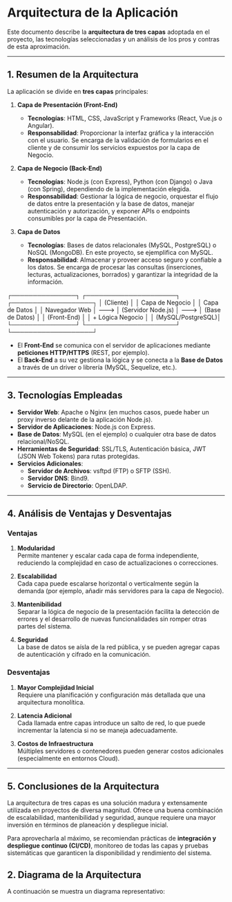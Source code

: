 # Arquitectura de la Aplicación

Este documento describe la **arquitectura de tres capas** adoptada en el proyecto, las tecnologías seleccionadas y un análisis de los pros y contras de esta aproximación.

---

## 1. Resumen de la Arquitectura

La aplicación se divide en **tres capas** principales:

1. **Capa de Presentación (Front-End)**
   - **Tecnologías**: HTML, CSS, JavaScript y Frameworks (React, Vue.js o Angular).
   - **Responsabilidad**: Proporcionar la interfaz gráfica y la interacción con el usuario. Se encarga de la validación de formularios en el cliente y de consumir los servicios expuestos por la capa de Negocio.

2. **Capa de Negocio (Back-End)**
   - **Tecnologías**: Node.js (con Express), Python (con Django) o Java (con Spring), dependiendo de la implementación elegida.
   - **Responsabilidad**: Gestionar la lógica de negocio, orquestar el flujo de datos entre la presentación y la base de datos, manejar autenticación y autorización, y exponer APIs o endpoints consumibles por la capa de Presentación.

3. **Capa de Datos**
   - **Tecnologías**: Bases de datos relacionales (MySQL, PostgreSQL) o NoSQL (MongoDB). En este proyecto, se ejemplifica con MySQL.
   - **Responsabilidad**: Almacenar y proveer acceso seguro y confiable a los datos. Se encarga de procesar las consultas (inserciones, lecturas, actualizaciones, borrados) y garantizar la integridad de la información.

┌───────────────┐ ┌─────────────────────┐ ┌───────────────────┐ │ (Cliente) │ │ Capa de Negocio │ │ Capa de Datos │ │ Navegador Web │ ---> │ (Servidor Node.js) │ ---> │ (Base de Datos) │ │ (Front-End) │ │ + Lógica Negocio │ │ (MySQL/PostgreSQL)│ └───────────────┘ └─────────────────────┘ └───────────────────┘

- El **Front-End** se comunica con el servidor de aplicaciones mediante **peticiones HTTP/HTTPS** (REST, por ejemplo).
- El **Back-End** a su vez gestiona la lógica y se conecta a la **Base de Datos** a través de un driver o librería (MySQL, Sequelize, etc.).

---

## 3. Tecnologías Empleadas

- **Servidor Web**: Apache o Nginx (en muchos casos, puede haber un proxy inverso delante de la aplicación Node.js).  
- **Servidor de Aplicaciones**: Node.js con Express.  
- **Base de Datos**: MySQL (en el ejemplo) o cualquier otra base de datos relacional/NoSQL.  
- **Herramientas de Seguridad**: SSL/TLS, Autenticación básica, JWT (JSON Web Tokens) para rutas protegidas.  
- **Servicios Adicionales**:  
  - **Servidor de Archivos**: vsftpd (FTP) o SFTP (SSH).  
  - **Servidor DNS**: Bind9.  
  - **Servicio de Directorio**: OpenLDAP.

---

## 4. Análisis de Ventajas y Desventajas

### Ventajas

1. **Modularidad**  
   Permite mantener y escalar cada capa de forma independiente, reduciendo la complejidad en caso de actualizaciones o correcciones.

2. **Escalabilidad**  
   Cada capa puede escalarse horizontal o verticalmente según la demanda (por ejemplo, añadir más servidores para la capa de Negocio).

3. **Mantenibilidad**  
   Separar la lógica de negocio de la presentación facilita la detección de errores y el desarrollo de nuevas funcionalidades sin romper otras partes del sistema.

4. **Seguridad**  
   La base de datos se aísla de la red pública, y se pueden agregar capas de autenticación y cifrado en la comunicación.

### Desventajas

1. **Mayor Complejidad Inicial**  
   Requiere una planificación y configuración más detallada que una arquitectura monolítica.

2. **Latencia Adicional**  
   Cada llamada entre capas introduce un salto de red, lo que puede incrementar la latencia si no se maneja adecuadamente.

3. **Costos de Infraestructura**  
   Múltiples servidores o contenedores pueden generar costos adicionales (especialmente en entornos Cloud).

---

## 5. Conclusiones de la Arquitectura

La arquitectura de tres capas es una solución madura y extensamente utilizada en proyectos de diversa magnitud. Ofrece una buena combinación de escalabilidad, mantenibilidad y seguridad, aunque requiere una mayor inversión en términos de planeación y despliegue inicial. 

Para aprovecharla al máximo, se recomiendan prácticas de **integración y despliegue continuo (CI/CD)**, monitoreo de todas las capas y pruebas sistemáticas que garanticen la disponibilidad y rendimiento del sistema.


## 2. Diagrama de la Arquitectura

A continuación se muestra un diagrama representativo:


